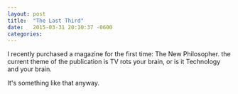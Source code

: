 ```yaml
---
layout: post
title:  "The Last Third"
date:   2015-03-31 20:10:37 -0600
categories: 
---
```


I recently purchased a magazine for the first time:  The New Philosopher.  the current theme of the publication is TV rots your brain, or is it Technology and your brain.

It's something like that anyway.

